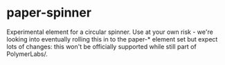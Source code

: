 paper-spinner
=============

Experimental element for a circular spinner. Use at your own risk -
we're looking into eventually rolling this in to the paper-* element set
but expect lots of changes: this won't be officially supported while still 
part of PolymerLabs/.
